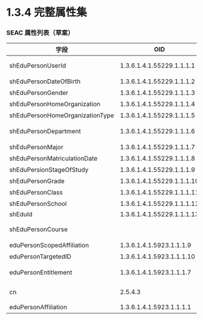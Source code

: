# 1.3.4 完整属性集

### SEAC 属性列表（草案）

|字段|OID|说明|来源|
|--|--|--|--|
|shEduPersonUserId|1.3.6.1.4.1.55229.1.1.1.1|用户在子域的标识，通常等于用户名，等效于 V1 的 uid||
|shEduPersonDateOfBirth|1.3.6.1.4.1.55229.1.1.1.2|生日||
|shEduPersonGender|1.3.6.1.4.1.55229.1.1.1.3|性别||
|shEduPersonHomeOrganization|1.3.6.1.4.1.55229.1.1.1.4|子域域名||
|shEduPersonHomeOrganizationType|1.3.6.1.4.1.55229.1.1.1.5|子域类别||
|shEduPersonDepartment|1.3.6.1.4.1.55229.1.1.1.6|对于高校学生，院系。对于高校教职工，部门||
|shEduPersonMajor|1.3.6.1.4.1.55229.1.1.1.7|对于高校学生，专业||
|shEduPersonMatriculationDate|1.3.6.1.4.1.55229.1.1.1.8|入学日期，到年||
|shEduPersionStageOfStudy|1.3.6.1.4.1.55229.1.1.1.9|学段||
|shEduPersonGrade|1.3.6.1.4.1.55229.1.1.1.10|对普教，年级||
|shEduPersonClass|1.3.6.1.4.1.55229.1.1.1.11|对普教，班级||
|shEduPersonSchool|1.3.6.1.4.1.55229.1.1.1.12|对普教，学校||
|shEduId|1.3.6.1.4.1.55229.1.1.1.13|eduID||
|shEduPersonCourse||1.3.6.1.4.1.55229.1.1.1.14|对普教，任教学科||
|eduPersonScopedAffiliation|1.3.6.1.4.1.5923.1.1.1.9|用户身份+scope 后缀|[eduPerson](https://wiki.refeds.org/display/STAN/eduPerson)|	
|eduPersonTargetedID|1.3.6.1.4.1.5923.1.1.1.10|hash 脱敏的用户唯一标识|[eduPerson](https://wiki.refeds.org/display/STAN/eduPerson)|
|eduPersonEntitlement|1.3.6.1.4.1.5923.1.1.1.7|标识用户访问特定资源的权限的URI|[eduPerson](https://wiki.refeds.org/display/STAN/eduPerson)|
cn|2.5.4.3|用户姓名|[eduPerson](https://wiki.refeds.org/display/STAN/eduPerson)，[RFC4519](https://tools.ietf.org/html/rfc4519)|
|eduPersonAffiliation|1.3.6.1.4.1.5923.1.1.1.1|身份|[eduPerson](https://wiki.refeds.org/display/STAN/eduPerson)|	